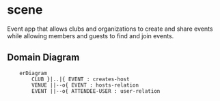 # scene
Event app that allows clubs and organizations to create and share events while allowing members and guests to find and join events.

## Domain Diagram
```mermaid
    erDiagram
        CLUB }|..|{ EVENT : creates-host
        VENUE ||--o{ EVENT : hosts-relation
        EVENT ||--o{ ATTENDEE-USER : user-relation
```

<!-- # ERD
```mermaid
    erDiagram
        USER ||--o{ LIST : creates
        USER {
            int id
            string email
            string encrypted_password
        }
        USER ||--o{ CATEGORY : creates
        CATEGORY {
            int id
            int user_id
            string color_code
            string title
        }
        CATEGORY ||--o{ LIST : includes
        LIST ||--|{ LIST-ITEM : includes
        LIST {
            int user_id
            int category_id
            string title
            datetime created_at
        }
        LIST-ITEM {
            int id
            int list_id
            int position
            string title
            datetime created_at
            datetime completed_at
        }
``` -->